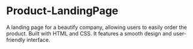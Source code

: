 # Product-LandingPage
A landing page for a beautify company, allowing users to easily order the product. Built with HTML and CSS. It features a smooth design and user-friendly interface.
